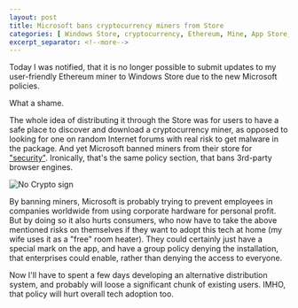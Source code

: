 ```yaml
---
layout: post
title: Microsoft bans cryptocurrency miners from Store
categories: [ Windows Store, cryptocurrency, Ethereum, Mine, App Store, Play Store, Microsoft, Google, Apple ]
excerpt_separator: <!--more-->
---
```


Today I was notified, that it is no longer possible to submit updates
to my user-friendly Ethereum miner to Windows Store due to
the new Microsoft policies.

What a shame.

The whole idea of distributing it through the Store was for users to
have a safe place to discover and download a cryptocurrency miner,
as opposed to looking for one on random Internet forums with real risk to
get malware in the package. And yet Microsoft banned miners from their store for
["security"](https://docs.microsoft.com/en-us/windows/uwp/publish/store-policies#102-security).
Ironically, that's the same policy section, that bans 3rd-party browser engines.

![No Crypto sign](https://sophosnews.files.wordpress.com/2011/08/nocrypto-square.png)

By banning miners, Microsoft is probably trying to prevent employees in companies
worldwide from using corporate hardware for personal profit. But by doing so
it also hurts consumers, who now have to take the above mentioned risks on themselves
if they want to adopt this tech at home (my wife uses it as a "free" room heater).
They could certainly just have a special mark on the app, and have a group policy
denying the installation, that enterprises could enable, rather than denying
the access to everyone.

Now I'll have to spent a few days developing an alternative distribution system,
and probably will loose a significant chunk of existing users.
IMHO, that policy will hurt overall tech adoption too.
